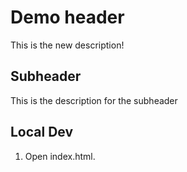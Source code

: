 # Demo header

This is the new description!

## Subheader

This is the description for the subheader

## Local Dev

1. Open index.html.